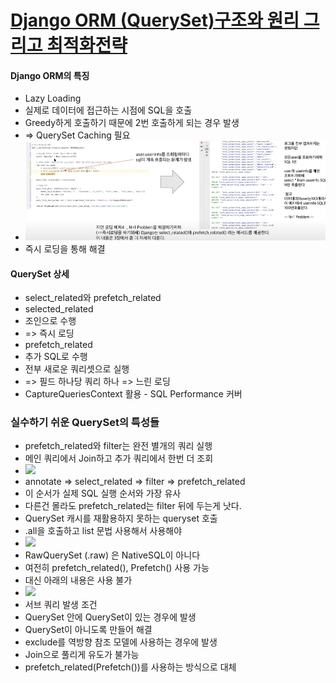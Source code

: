 # [Django ORM (QuerySet)구조와 원리 그리고 최적화전략](https://pycon.kr/2020/program/talk/11)

#### Django ORM의 특징
* Lazy Loading
 * 실제로 데이터에 접근하는 시점에 SQL을 호출
 * Greedy하게 호출하기 때문에 2번 호출하게 되는 경우 발생
 * => QuerySet Caching 필요
 * ![](./statics/1.png)
 * 즉시 로딩을 통해 해결
#### QuerySet 상세
* select_related와 prefetch_related
 * selected_related
  * 조인으로 수행
  * => 즉시 로딩
 * prefetch_related
  * 추가 SQL로 수행
  * 전부 새로운 쿼리셋으로 실행
  * => 필드 하나당 쿼리 하나
   => 느린 로딩
 * CaptureQueriesContext 활용 - SQL Performance 커버
### 실수하기 쉬운 QuerySet의 특성들
* prefetch_related와 filter는 완전 별개의 쿼리 실행
 * 메인 쿼리에서 Join하고 추가 쿼리에서 한번 더 조회
 * ![](./3.png)
* annotate => select_related => filter => prefetch_related
 * 이 순서가 실제 SQL 실행 순서와 가장 유사
 * 다른건 몰라도 prefetch_related는 filter 뒤에 두는게 낫다.
* QuerySet 캐시를 재활용하지 못하는 queryset 호출
 * .all을 호출하고 list 문법 사용해서 사용해야
 * ![](./4.png)
* RawQuerySet (.raw) 은 NativeSQL이 아니다
 * 여전히 prefetch_related(), Prefetch() 사용 가능
 * 대신 아래의 내용은 사용 불가
 * ![](./5.png)
* 서브 쿼리 발생 조건
 * QuerySet 안에 QuerySet이 있는 경우에 발생
  * QuerySet이 아니도록 만들어 해결
 * exclude를 역방향 참조 모델에 사용하는 경우에 발생
  * Join으로 풀리게 유도가 불가능
  * prefetch_related(Prefetch())를 사용하는 방식으로 대체
